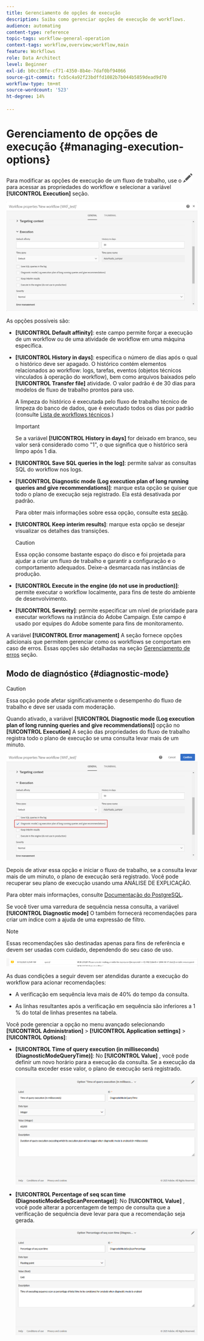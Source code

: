 ```yaml
---
title: Gerenciamento de opções de execução
description: Saiba como gerenciar opções de execução de workflows.
audience: automating
content-type: reference
topic-tags: workflow-general-operation
context-tags: workflow,overview;workflow,main
feature: Workflows
role: Data Architect
level: Beginner
exl-id: b0cc38fe-cf71-4350-8b4e-7daf0bf94066
source-git-commit: fcb5c4a92f23bdffd1082b7b044b5859dead9d70
workflow-type: tm+mt
source-wordcount: '523'
ht-degree: 14%

---
```


# Gerenciamento de opções de execução {#managing-execution-options}

Para modificar as opções de execução de um fluxo de trabalho, use o ![](assets/edit_darkgrey-24px.png) para acessar as propriedades do workflow e selecionar a variável **[!UICONTROL Execution]** seção.

![](assets/wkf_execution_6.png)

As opções possíveis são:

* **[!UICONTROL Default affinity]**: este campo permite forçar a execução de um workflow ou de uma atividade de workflow em uma máquina específica.

* **[!UICONTROL History in days]**: especifica o número de dias após o qual o histórico deve ser apagado. O histórico contém elementos relacionados ao workflow: logs, tarefas, eventos (objetos técnicos vinculados à operação do workflow), bem como arquivos baixados pelo **[!UICONTROL Transfer file]** atividade. O valor padrão é de 30 dias para modelos de fluxo de trabalho prontos para uso.

   A limpeza do histórico é executada pelo fluxo de trabalho técnico de limpeza do banco de dados, que é executado todos os dias por padrão (consulte [Lista de workflows técnicos](../../administration/using/technical-workflows.md).)

   >[!IMPORTANT]
   >
   >Se a variável **[!UICONTROL History in days]** for deixado em branco, seu valor será considerado como &quot;1&quot;, o que significa que o histórico será limpo após 1 dia.

* **[!UICONTROL Save SQL queries in the log]**: permite salvar as consultas SQL do workflow nos logs.

* **[!UICONTROL Diagnostic mode (Log execution plan of long running queries and give recommendations)]**: marque esta opção se quiser que todo o plano de execução seja registrado. Ela está desativada por padrão.

   Para obter mais informações sobre essa opção, consulte esta [seção](#diagnostic-mode).

* **[!UICONTROL Keep interim results]**: marque esta opção se desejar visualizar os detalhes das transições.

   >[!CAUTION]
   >
   >Essa opção consome bastante espaço do disco e foi projetada para ajudar a criar um fluxo de trabalho e garantir a configuração e o comportamento adequados. Deixe-a desmarcada nas instâncias de produção.

* **[!UICONTROL Execute in the engine (do not use in production)]**: permite executar o workflow localmente, para fins de teste do ambiente de desenvolvimento.

* **[!UICONTROL Severity]**: permite especificar um nível de prioridade para executar workflows na instância do Adobe Campaign. Este campo é usado por equipes do Adobe somente para fins de monitoramento.

A variável **[!UICONTROL Error management]** A seção fornece opções adicionais que permitem gerenciar como os workflows se comportam em caso de erros. Essas opções são detalhadas na seção [Gerenciamento de erros](../../automating/using/monitoring-workflow-execution.md#error-management) seção.

## Modo de diagnóstico {#diagnostic-mode}

>[!CAUTION]
>
>Essa opção pode afetar significativamente o desempenho do fluxo de trabalho e deve ser usada com moderação.

Quando ativado, a variável **[!UICONTROL Diagnostic mode (Log execution plan of long running queries and give recommendations)]** opção no **[!UICONTROL Execution]** A seção das propriedades do fluxo de trabalho registra todo o plano de execução se uma consulta levar mais de um minuto.

![](assets/wkf_diagnostic.png)

Depois de ativar essa opção e iniciar o fluxo de trabalho, se a consulta levar mais de um minuto, o plano de execução será registrado. Você pode recuperar seu plano de execução usando uma ANÁLISE DE EXPLICAÇÃO.

Para obter mais informações, consulte [Documentação do PostgreSQL](https://www.postgresql.org/docs/9.4/using-explain.html).

Se você tiver uma varredura de sequência nessa consulta, a variável **[!UICONTROL Diagnostic mode]** O também fornecerá recomendações para criar um índice com a ajuda de uma expressão de filtro.

>[!NOTE]
>
> Essas recomendações são destinadas apenas para fins de referência e devem ser usadas com cuidado, dependendo do seu caso de uso.

![](assets/wkf_diagnostic_4.png)

As duas condições a seguir devem ser atendidas durante a execução do workflow para acionar recomendações:

* A verificação em sequência leva mais de 40% do tempo da consulta.

* As linhas resultantes após a verificação em sequência são inferiores a 1 % do total de linhas presentes na tabela.

Você pode gerenciar a opção no menu avançado selecionando **[!UICONTROL Administration]** > **[!UICONTROL Application settings]** > **[!UICONTROL Options]**:

* **[!UICONTROL Time of query execution (in milliseconds)(DiagnosticModeQueryTime)]**: No **[!UICONTROL Value]** , você pode definir um novo horário para a execução da consulta. Se a execução da consulta exceder esse valor, o plano de execução será registrado.

   ![](assets/wkf_diagnostic_2.png)

* **[!UICONTROL Percentage of seq scan time (DiagnosticModeSeqScanPercentage)]**: No **[!UICONTROL Value]** , você pode alterar a porcentagem de tempo de consulta que a verificação de sequência deve levar para que a recomendação seja gerada.

   ![](assets/wkf_diagnostic_3.png)
